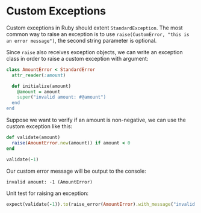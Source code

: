 # Custom Exceptions

Custom exceptions in Ruby should extent `StandardException`. The most common way to raise an exception is to use `raise(CustomError, "this is an error message")`, the second string parameter is optional.

Since `raise` also receives exception objects, we can write an exception class in order to raise a custom exception with argument:

```ruby
class AmountError < StandardError
  attr_reader(:amount)

  def initialize(amount)
    @amount = amount
    super("invalid amount: #@amount")
  end
end
```

Suppose we want to verify if an amount is non-negative, we can use the custom exception like this:

```ruby
def validate(amount)
  raise(AmountError.new(amount)) if amount < 0
end

validate(-1)
```

Our custom error message will be output to the console:

```console
invalid amount: -1 (AmountError)
```

Unit test for raising an exception:

```ruby
expect(validate(-1)).to(raise_error(AmountError).with_message("invalid amount: -1"))
```
